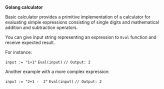 **Golang calculator**

Basic calculator provides a primitive implementation of a calculator for evaluating simple expressions consisting of single digits and mathematical addition and subtraction operators.

You can give input string representing an expression to ```Eval``` function and receive expected result.

For instance:

```input := "1+1"```
```Eval(input)```
```// Output: 2```

Another example with a more complex expression:

```input := "2+1 -  2"```
```Eval(input)```
```// Output: 2```